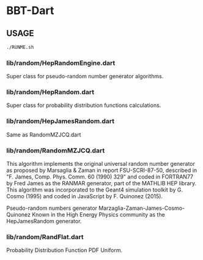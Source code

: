 # BBT-Dart
## USAGE
```bash
./RUNME.sh
```



### lib/random/HepRandomEngine.dart
Super class for pseudo-random number generator algorithms.
### lib/random/HepRandom.dart
Super class for probability distribution functions calculations.
### lib/random/HepJamesRandom.dart
Same as RandomMZJCQ.dart
### lib/random/RandomMZJCQ.dart
This algorithm implements the original universal random number generator
as proposed by Marsaglia & Zaman in report FSU-SCRI-87-50,
described in "F. James, Comp. Phys. Comm. 60 (1990) 329" and coded
in FORTRAN77 by Fred James as the RANMAR generator, part of the MATHLIB
HEP library. This algorithm was incorporated to the Geant4 simulation
toolkit by G. Cosmo (1995) and coded in JavaScript by F. Quinonez (2015). 

Pseudo-random numbers generator Marzaglia-Zaman-James-Cosmo-Quinonez
Known in the High Energy Physics community as the HepJamesRandom generator.
### lib/random/RandFlat.dart
Probability Distribution Function PDF Uniform.



